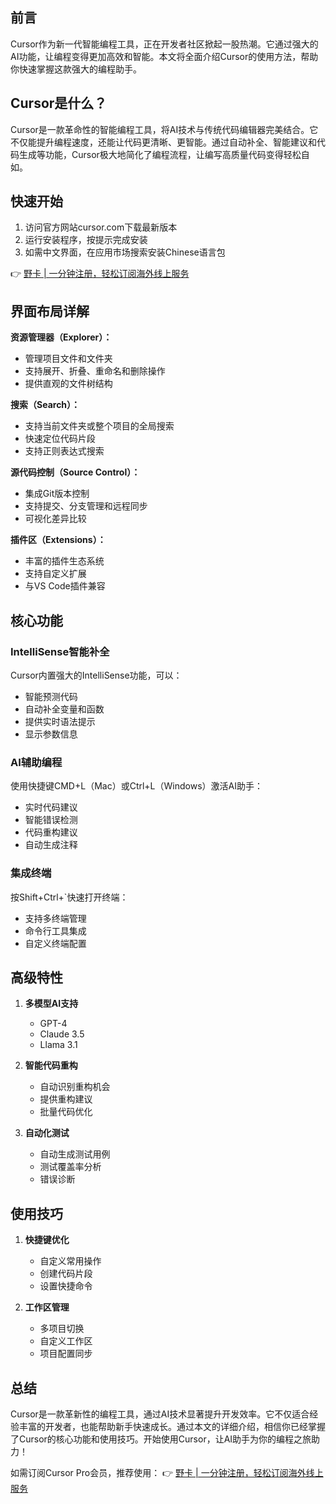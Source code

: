 ## 前言

Cursor作为新一代智能编程工具，正在开发者社区掀起一股热潮。它通过强大的AI功能，让编程变得更加高效和智能。本文将全面介绍Cursor的使用方法，帮助你快速掌握这款强大的编程助手。

## Cursor是什么？

Cursor是一款革命性的智能编程工具，将AI技术与传统代码编辑器完美结合。它不仅能提升编程速度，还能让代码更清晰、更智能。通过自动补全、智能建议和代码生成等功能，Cursor极大地简化了编程流程，让编写高质量代码变得轻松自如。

## 快速开始

1. 访问官方网站cursor.com下载最新版本
2. 运行安装程序，按提示完成安装
3. 如需中文界面，在应用市场搜索安装Chinese语言包

👉 [野卡 | 一分钟注册，轻松订阅海外线上服务](https://bit.ly/bewildcard)

## 界面布局详解

**资源管理器（Explorer）：**
- 管理项目文件和文件夹
- 支持展开、折叠、重命名和删除操作
- 提供直观的文件树结构

**搜索（Search）：**
- 支持当前文件夹或整个项目的全局搜索
- 快速定位代码片段
- 支持正则表达式搜索

**源代码控制（Source Control）：**
- 集成Git版本控制
- 支持提交、分支管理和远程同步
- 可视化差异比较

**插件区（Extensions）：**
- 丰富的插件生态系统
- 支持自定义扩展
- 与VS Code插件兼容

## 核心功能

### IntelliSense智能补全

Cursor内置强大的IntelliSense功能，可以：
- 智能预测代码
- 自动补全变量和函数
- 提供实时语法提示
- 显示参数信息

### AI辅助编程

使用快捷键CMD+L（Mac）或Ctrl+L（Windows）激活AI助手：
- 实时代码建议
- 智能错误检测
- 代码重构建议
- 自动生成注释

### 集成终端

按Shift+Ctrl+`快速打开终端：
- 支持多终端管理
- 命令行工具集成
- 自定义终端配置

## 高级特性

1. **多模型AI支持**
   - GPT-4
   - Claude 3.5
   - Llama 3.1

2. **智能代码重构**
   - 自动识别重构机会
   - 提供重构建议
   - 批量代码优化

3. **自动化测试**
   - 自动生成测试用例
   - 测试覆盖率分析
   - 错误诊断

## 使用技巧

1. **快捷键优化**
   - 自定义常用操作
   - 创建代码片段
   - 设置快捷命令

2. **工作区管理**
   - 多项目切换
   - 自定义工作区
   - 项目配置同步

## 总结

Cursor是一款革新性的编程工具，通过AI技术显著提升开发效率。它不仅适合经验丰富的开发者，也能帮助新手快速成长。通过本文的详细介绍，相信你已经掌握了Cursor的核心功能和使用技巧。开始使用Cursor，让AI助手为你的编程之旅助力！

如需订阅Cursor Pro会员，推荐使用：
👉 [野卡 | 一分钟注册，轻松订阅海外线上服务](https://bit.ly/bewildcard)